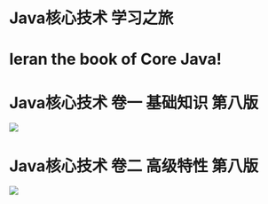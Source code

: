 <h1>Java核心技术 学习之旅</h1>
<h1>leran the book of Core Java!</h1>


<h1>Java核心技术 卷一 基础知识 第八版</h1>
<img src="http://demon7452.github.io/images/Core Java 1.jpg"/>

<h1>Java核心技术 卷二 高级特性 第八版</h1>
<img src="http://demon7452.github.io/images/Core Java 2.jpg"/>